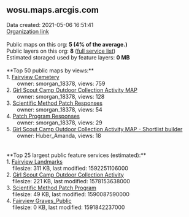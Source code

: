 <h2>wosu.maps.arcgis.com</h2> Data created: 2021-05-06 16:51:41 <br /><a target='new' href='https://wosu.maps.arcgis.com'>Organization link</a><br /><br />Public maps on this org: <b>5 (4% of the average.)</b><br />Public layers on this org: <b>8 </b>(<a target='new' href='https://services.arcgis.com/ywFnBeCCQnDxErDt/ArcGIS/rest/services'>full service list</a>)<br />Estimated storaged used by feature layers: <b>0 MB</b><br /><br />**Top 50 public maps by views:**<br />  1. <a target='new' href='https://www.arcgis.com/home/item.html?id=f68e50d3cbaa4409b43bcfb63a4f4db1'>Fairview Cemetery</a> <br />  &nbsp;&nbsp;&nbsp;&nbsp; &nbsp;&nbsp;owner: smorgan_18378, views: 759<br />  2. <a target='new' href='https://www.arcgis.com/home/item.html?id=10565e4db22c435891903410b1c3c906'>Girl Scout Camp Outdoor Collection Activity  MAP</a> <br />  &nbsp;&nbsp;&nbsp;&nbsp; &nbsp;&nbsp;owner: smorgan_18378, views: 128<br />  3. <a target='new' href='https://www.arcgis.com/home/item.html?id=86ae55cab95746ff97b31c64a34d8c12'>Scientific Method Patch Responses</a> <br />  &nbsp;&nbsp;&nbsp;&nbsp; &nbsp;&nbsp;owner: smorgan_18378, views: 54<br />  4. <a target='new' href='https://www.arcgis.com/home/item.html?id=3febe078666548a88eed0432722ff6f3'>Patch Program Responses</a> <br />  &nbsp;&nbsp;&nbsp;&nbsp; &nbsp;&nbsp;owner: smorgan_18378, views: 29<br />  5. <a target='new' href='https://www.arcgis.com/home/item.html?id=8970cce9e3854233aaca7041192ca536'>Girl Scout Camp Outdoor Collection Activity  MAP - Shortlist builder</a> <br />  &nbsp;&nbsp;&nbsp;&nbsp; &nbsp;&nbsp;owner: Huber_Amanda, views: 18<br /><br /><br />**Top 25 largest public feature services (estimated):**<br /> 1. <a target='new' href='https://www.arcgis.com/home/item.html?id=96568fb3facf4528b3aa1ec8394b306b'>Fairview Landmarks</a><br /> &nbsp;&nbsp;&nbsp;&nbsp;filesize: 311 KB, last modified: 1592251106000<br /> 2. <a target='new' href='https://www.arcgis.com/home/item.html?id=b1c5f6c0d9324cfd922a5a7150c481c1'>Girl Scout Camp Outdoor Collection Activity</a><br /> &nbsp;&nbsp;&nbsp;&nbsp;filesize: 221 KB, last modified: 1578153638000<br /> 3. <a target='new' href='https://www.arcgis.com/home/item.html?id=7d65578619144017bae3541b2613b809'>Scientific Method Patch Program</a><br /> &nbsp;&nbsp;&nbsp;&nbsp;filesize: 49 KB, last modified: 1590087590000<br /> 4. <a target='new' href='https://www.arcgis.com/home/item.html?id=97a69863ed1f42589233ca9f38b3bcd0'>Fairview Graves_Public</a><br /> &nbsp;&nbsp;&nbsp;&nbsp;filesize: 0 KB, last modified: 1591842237000<br />